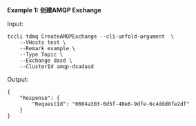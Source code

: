**Example 1: 创建AMQP Exchange**



Input: 

```
tccli tdmq CreateAMQPExchange --cli-unfold-argument  \
    --VHosts test \
    --Remark example \
    --Type Topic \
    --Exchange dasd \
    --ClusterId amqp-dsadasd
```

Output: 
```
{
    "Response": {
        "RequestId": "0604a303-6d5f-40e6-9dfe-6c4ddd8fe2df"
    }
}
```

